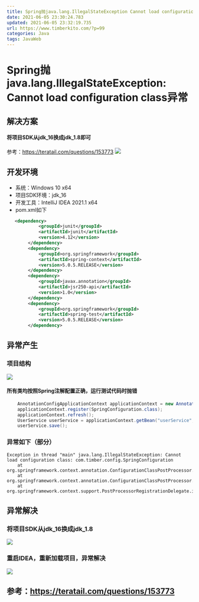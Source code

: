 ```yaml
---
title: Spring抛java.lang.IllegalStateException Cannot load configuration class异常.md
date: 2021-06-05 23:30:24.783
updated: 2021-06-05 23:32:19.735
url: https://www.timberkito.com/?p=99
categories: Java
tags: JavaWeb
---
```


# Spring抛java.lang.IllegalStateException: Cannot load configuration class异常

## 解决方案

#### 将项目SDK从jdk_16换成jdk_1.8即可

参考：https://teratail.com/questions/153773
![](https://timber.oss-cn-chengdu.aliyuncs.com/img/utool_up/1622906211247.png)

## 开发环境

- 系统：Windows 10 x64
- 项目SDK环境：jdk_16
- 开发工具：IntelliJ IDEA 2021.1 x64
- pom.xml如下

```xml
   <dependency>
            <groupId>junit</groupId>
            <artifactId>junit</artifactId>
            <version>4.12</version>
        </dependency>
        <dependency>
            <groupId>org.springframework</groupId>
            <artifactId>spring-context</artifactId>
            <version>5.0.5.RELEASE</version>
        </dependency>
        <dependency>
            <groupId>javax.annotation</groupId>
            <artifactId>jsr250-api</artifactId>
            <version>1.0</version>
        </dependency>
        <dependency>
            <groupId>org.springframework</groupId>
            <artifactId>spring-test</artifactId>
            <version>5.0.5.RELEASE</version>
        </dependency>
```

## 异常产生

### 项目结构
![](https://timber.oss-cn-chengdu.aliyuncs.com/img/utool_up/1622905765984.png)

#### 所有类均按照Spring注解配置正确，运行测试代码时抛错

```java
    AnnotationConfigApplicationContext applicationContext = new AnnotationConfigApplicationContext();
    applicationContext.register(SpringConfiguration.class);
    applicationContext.refresh();
    UserService userService = applicationContext.getBean("userService", UserService.class);
    userService.save();
```

### 异常如下（部分）

```shell
Exception in thread "main" java.lang.IllegalStateException: Cannot load configuration class: com.timber.config.SpringConfiguration
	at org.springframework.context.annotation.ConfigurationClassPostProcessor.enhanceConfigurationClasses(ConfigurationClassPostProcessor.java:414)
	at org.springframework.context.annotation.ConfigurationClassPostProcessor.postProcessBeanFactory(ConfigurationClassPostProcessor.java:254)
	at org.springframework.context.support.PostProcessorRegistrationDelegate.invokeBeanFactoryPostProcessors(PostProcessorRegistrationDelegate.java:
```

## 异常解决
### 将项目SDK从jdk_16换成jdk_1.8
![](https://timber.oss-cn-chengdu.aliyuncs.com/img/utool_up/1622906434983.png)
### 重启IDEA，重新加载项目，异常解决
![](https://timber.oss-cn-chengdu.aliyuncs.com/img/utool_up/1622906536172.png)

## 参考：https://teratail.com/questions/153773